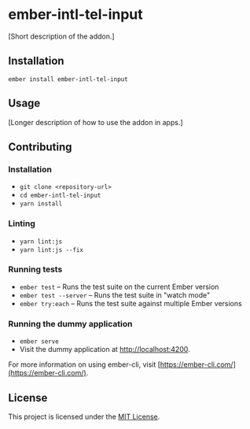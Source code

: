 ember-intl-tel-input
==============================================================================

[Short description of the addon.]

Installation
------------------------------------------------------------------------------

```
ember install ember-intl-tel-input
```


Usage
------------------------------------------------------------------------------

[Longer description of how to use the addon in apps.]


Contributing
------------------------------------------------------------------------------

### Installation

* `git clone <repository-url>`
* `cd ember-intl-tel-input`
* `yarn install`

### Linting

* `yarn lint:js`
* `yarn lint:js --fix`

### Running tests

* `ember test` – Runs the test suite on the current Ember version
* `ember test --server` – Runs the test suite in "watch mode"
* `ember try:each` – Runs the test suite against multiple Ember versions

### Running the dummy application

* `ember serve`
* Visit the dummy application at [http://localhost:4200](http://localhost:4200).

For more information on using ember-cli, visit [https://ember-cli.com/](https://ember-cli.com/).

License
------------------------------------------------------------------------------

This project is licensed under the [MIT License](LICENSE.md).
